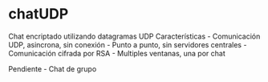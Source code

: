 # chatUDP
Chat encriptado utilizando datagramas UDP
Características
	- Comunicación UDP, asincrona, sin conexión
	- Punto a punto, sin servidores centrales
	- Comunicación cifrada por RSA
 	- Multiples ventanas, una por chat

Pendiente
 	- Chat de grupo
